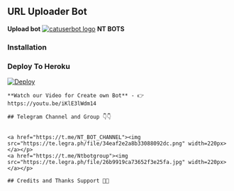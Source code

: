 ## URL Uploader Bot


**Upload bot**
[![catuserbot logo](https://te.legra.ph/file/4e7f8e1ce65b9a876ed50.jpg)](http://t.me/URLuploadKlbot)
**NT BOTS**


### Installation


### Deploy To Heroku

[![Deploy](https://www.herokucdn.com/deploy/button.svg)](https://heroku.com/deploy?template=https://github.com/NT-BOT-TE/NT-UPLOAD-BOT/tree/master)

```
**Watch our Video for Create own Bot** - 👉 https://youtu.be/iKlE3lWdm14

## Telegram Channel and Group 👇👇


<a href="https://t.me/NT_BOT_CHANNEL"><img src="https://te.legra.ph/file/34eaf2e2a8b33088092dc.png" width=220px></a></p>
<a href="https://t.me/Ntbotgroup"><img src="https://te.legra.ph/file/26b9919ca73652f3e25fa.jpg" width=220px></a></p>

## Credits and Thanks Support 🥰🥰


